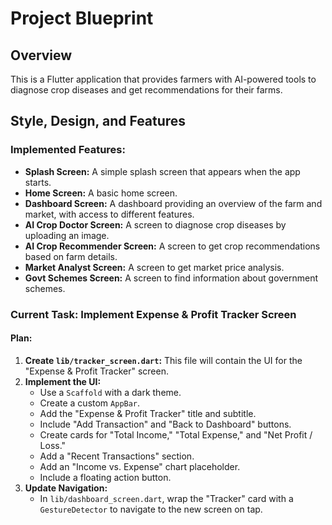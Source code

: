 # Project Blueprint

## Overview

This is a Flutter application that provides farmers with AI-powered tools to diagnose crop diseases and get recommendations for their farms.

## Style, Design, and Features

### Implemented Features:
*   **Splash Screen:** A simple splash screen that appears when the app starts.
*   **Home Screen:** A basic home screen.
*   **Dashboard Screen:** A dashboard providing an overview of the farm and market, with access to different features.
*   **AI Crop Doctor Screen:** A screen to diagnose crop diseases by uploading an image.
*   **AI Crop Recommender Screen:** A screen to get crop recommendations based on farm details.
*   **Market Analyst Screen:** A screen to get market price analysis.
*   **Govt Schemes Screen:** A screen to find information about government schemes.

### Current Task: Implement Expense & Profit Tracker Screen

#### Plan:
1.  **Create `lib/tracker_screen.dart`:** This file will contain the UI for the "Expense & Profit Tracker" screen.
2.  **Implement the UI:**
    *   Use a `Scaffold` with a dark theme.
    *   Create a custom `AppBar`.
    *   Add the "Expense & Profit Tracker" title and subtitle.
    *   Include "Add Transaction" and "Back to Dashboard" buttons.
    *   Create cards for "Total Income," "Total Expense," and "Net Profit / Loss."
    *   Add a "Recent Transactions" section.
    *   Add an "Income vs. Expense" chart placeholder.
    *   Include a floating action button.
3.  **Update Navigation:**
    *   In `lib/dashboard_screen.dart`, wrap the "Tracker" card with a `GestureDetector` to navigate to the new screen on tap.
